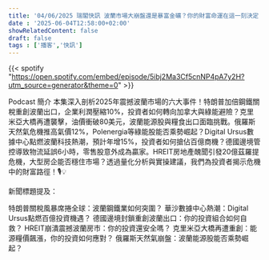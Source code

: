 ```yaml
---
title: '04/06/2025 瑞閣快訊 波蘭市場大崩盤還是暴富金礦？你的財富命運在這一刻決定！'
date : '2025-06-04T12:58:00+02:00'
showRelatedContent: false
draft: false
tags : ['播客','快訊']
---
```

{{< spotify "https://open.spotify.com/embed/episode/5ibj2Ma3Cf5cnNP4pA7y2H?utm_source=generator&theme=0" >}}

Podcast 簡介
本集深入剖析2025年震撼波蘭市場的六大事件！特朗普加倍鋼鐵關稅重創波蘭出口，企業利潤壓縮10%，投資者如何轉向加拿大與綠能避險？克里米亞大橋再遭襲擊，油價衝破80美元，波蘭能源股與糧食出口面臨挑戰。俄羅斯天然氣危機推高氣價12%，Polenergia等綠能股能否乘勢崛起？Digital Ursus數據中心點燃波蘭科技熱潮，預計年增15%，投資者如何搶佔百億商機？德國邊境管控導致物流延誤6小時，零售股意外成為贏家。HREIT房地產醜聞引發20億茲羅提危機，大型房企能否穩住市場？透過量化分析與實操建議，我們為投資者揭示危機中的財富路徑！🎙️💡

新聞標題提及：

特朗普關稅風暴席捲全球：波蘭鋼鐵業如何突圍？
華沙數據中心熱潮：Digital Ursus點燃百億投資機遇？
德國邊境封鎖重創波蘭出口：你的投資組合如何自救？
HREIT崩潰震撼波蘭房市：你的投資還安全嗎？
克里米亞大橋再遭重創：能源糧價飆漲，你的投資如何應對？
俄羅斯天然氣崩盤：波蘭能源股能否乘勢崛起？